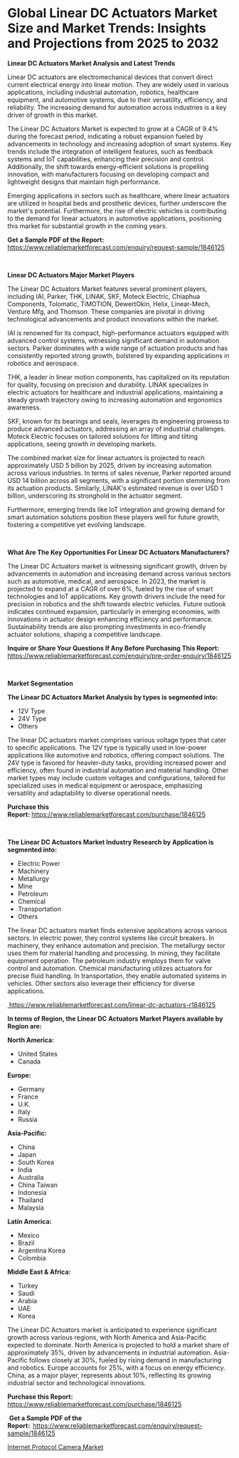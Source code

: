 <p><h1>Global Linear DC Actuators Market Size and Market Trends: Insights and Projections from 2025 to 2032</h1></p><p><strong>Linear DC Actuators Market Analysis and Latest Trends</strong></p>
<p><p>Linear DC actuators are electromechanical devices that convert direct current electrical energy into linear motion. They are widely used in various applications, including industrial automation, robotics, healthcare equipment, and automotive systems, due to their versatility, efficiency, and reliability. The increasing demand for automation across industries is a key driver of growth in this market. </p><p>The Linear DC Actuators Market is expected to grow at a CAGR of 9.4% during the forecast period, indicating a robust expansion fueled by advancements in technology and increasing adoption of smart systems. Key trends include the integration of intelligent features, such as feedback systems and IoT capabilities, enhancing their precision and control. Additionally, the shift towards energy-efficient solutions is propelling innovation, with manufacturers focusing on developing compact and lightweight designs that maintain high performance.</p><p>Emerging applications in sectors such as healthcare, where linear actuators are utilized in hospital beds and prosthetic devices, further underscore the market's potential. Furthermore, the rise of electric vehicles is contributing to the demand for linear actuators in automotive applications, positioning this market for substantial growth in the coming years.</p></p>
<p><strong>Get a Sample PDF of the Report:&nbsp;</strong> <a href="https://www.reliablemarketforecast.com/enquiry/request-sample/1846125?utm_campaign=2293&utm_medium=2&utm_source=Github&utm_content=ia&utm_term=11042025&utm_id=linear-dc-actuators">https://www.reliablemarketforecast.com/enquiry/request-sample/1846125</a></p>
<p>&nbsp;</p>
<p><strong>Linear DC Actuators Major Market Players</strong></p>
<p><p>The Linear DC Actuators Market features several prominent players, including IAI, Parker, THK, LINAK, SKF, Moteck Electric, Chiaphua Components, Tolomatic, TiMOTION, DewertOkin, Helix, Linear-Mech, Venture Mfg, and Thomson. These companies are pivotal in driving technological advancements and product innovations within the market.</p><p>IAI is renowned for its compact, high-performance actuators equipped with advanced control systems, witnessing significant demand in automation sectors. Parker dominates with a wide range of actuation products and has consistently reported strong growth, bolstered by expanding applications in robotics and aerospace.</p><p>THK, a leader in linear motion components, has capitalized on its reputation for quality, focusing on precision and durability. LINAK specializes in electric actuators for healthcare and industrial applications, maintaining a steady growth trajectory owing to increasing automation and ergonomics awareness.</p><p>SKF, known for its bearings and seals, leverages its engineering prowess to produce advanced actuators, addressing an array of industrial challenges. Moteck Electric focuses on tailored solutions for lifting and tilting applications, seeing growth in developing markets.</p><p>The combined market size for linear actuators is projected to reach approximately USD 5 billion by 2025, driven by increasing automation across various industries. In terms of sales revenue, Parker reported around USD 14 billion across all segments, with a significant portion stemming from its actuation products. Similarly, LINAK's estimated revenue is over USD 1 billion, underscoring its stronghold in the actuator segment.</p><p>Furthermore, emerging trends like IoT integration and growing demand for smart automation solutions position these players well for future growth, fostering a competitive yet evolving landscape.</p></p>
<p>&nbsp;</p>
<p><strong>What Are The Key Opportunities For Linear DC Actuators Manufacturers?</strong></p>
<p><p>The Linear DC Actuators market is witnessing significant growth, driven by advancements in automation and increasing demand across various sectors such as automotive, medical, and aerospace. In 2023, the market is projected to expand at a CAGR of over 6%, fueled by the rise of smart technologies and IoT applications. Key growth drivers include the need for precision in robotics and the shift towards electric vehicles. Future outlook indicates continued expansion, particularly in emerging economies, with innovations in actuator design enhancing efficiency and performance. Sustainability trends are also prompting investments in eco-friendly actuator solutions, shaping a competitive landscape.</p></p>
<p><strong>Inquire or Share Your Questions If Any Before Purchasing This Report:</strong> <a href="https://www.reliablemarketforecast.com/enquiry/pre-order-enquiry/1846125?utm_campaign=2293&utm_medium=2&utm_source=Github&utm_content=ia&utm_term=11042025&utm_id=linear-dc-actuators">https://www.reliablemarketforecast.com/enquiry/pre-order-enquiry/1846125</a></p>
<p>&nbsp;</p>
<p><strong>Market Segmentation</strong></p>
<p><strong>The Linear DC Actuators Market Analysis by types is segmented into:</strong></p>
<p><ul><li>12V Type</li><li>24V Type</li><li>Others</li></ul></p>
<p><p>The linear DC actuators market comprises various voltage types that cater to specific applications. The 12V type is typically used in low-power applications like automotive and robotics, offering compact solutions. The 24V type is favored for heavier-duty tasks, providing increased power and efficiency, often found in industrial automation and material handling. Other market types may include custom voltages and configurations, tailored for specialized uses in medical equipment or aerospace, emphasizing versatility and adaptability to diverse operational needs.</p></p>
<p><strong>Purchase this Report:&nbsp;</strong><a href="https://www.reliablemarketforecast.com/purchase/1846125?utm_campaign=2293&utm_medium=2&utm_source=Github&utm_content=ia&utm_term=11042025&utm_id=linear-dc-actuators">https://www.reliablemarketforecast.com/purchase/1846125</a></p>
<p>&nbsp;</p>
<p><strong>The Linear DC Actuators Market Industry Research by Application is segmented into:</strong></p>
<p><ul><li>Electric Power</li><li>Machinery</li><li>Metallurgy</li><li>Mine</li><li>Petroleum</li><li>Chemical</li><li>Transportation</li><li>Others</li></ul></p>
<p><p>The linear DC actuators market finds extensive applications across various sectors. In electric power, they control systems like circuit breakers. In machinery, they enhance automation and precision. The metallurgy sector uses them for material handling and processing. In mining, they facilitate equipment operation. The petroleum industry employs them for valve control and automation. Chemical manufacturing utilizes actuators for precise fluid handling. In transportation, they enable automated systems in vehicles. Other sectors also leverage their efficiency for diverse applications.</p></p>
<p><a href="https://www.reliablemarketforecast.com/linear-dc-actuators-r1846125?utm_campaign=2293&utm_medium=2&utm_source=Github&utm_content=ia&utm_term=11042025&utm_id=linear-dc-actuators">&nbsp;https://www.reliablemarketforecast.com/linear-dc-actuators-r1846125</a></p>
<p><strong>In terms of Region, the Linear DC Actuators Market Players available by Region are:</strong></p>
<p>
    <p> <strong> North America: </strong>
        <ul>
            <li>United States</li>
            <li>Canada</li>
        </ul>
        </p> 
    <p> <strong> Europe: </strong>
        <ul>
            <li>Germany</li>
            <li>France</li>
            <li>U.K.</li>
            <li>Italy</li>
            <li>Russia</li>
        </ul>
        </p> 
    <p> <strong> Asia-Pacific: </strong>
        <ul>
            <li>China</li>
            <li>Japan</li>
            <li>South Korea</li>
            <li>India</li>
            <li>Australia</li>
            <li>China Taiwan</li>
            <li>Indonesia</li>
            <li>Thailand</li>
            <li>Malaysia</li>
        </ul>
        </p> 
    <p> <strong> Latin America: </strong>
        <ul>
            <li>Mexico</li>
            <li>Brazil</li>
            <li>Argentina Korea</li>
            <li>Colombia</li>
        </ul>
        </p> 
    <p> <strong> Middle East & Africa: </strong>
        <ul>
            <li>Turkey</li>
            <li>Saudi</li>
            <li>Arabia</li>
            <li>UAE</li>
            <li>Korea</li>
        </ul>
    </p>
    </p>
<p><p>The Linear DC Actuators market is anticipated to experience significant growth across various regions, with North America and Asia-Pacific expected to dominate. North America is projected to hold a market share of approximately 35%, driven by advancements in industrial automation. Asia-Pacific follows closely at 30%, fueled by rising demand in manufacturing and robotics. Europe accounts for 25%, with a focus on energy efficiency. China, as a major player, represents about 10%, reflecting its growing industrial sector and technological innovations.</p></p>
<p><strong>Purchase this Report: </strong><a href="https://www.reliablemarketforecast.com/purchase/1846125?utm_campaign=2293&utm_medium=2&utm_source=Github&utm_content=ia&utm_term=11042025&utm_id=linear-dc-actuators">https://www.reliablemarketforecast.com/purchase/1846125</a></p>
<p>&nbsp;<strong>Get a Sample PDF of the Report:&nbsp;&nbsp;</strong><a href="https://www.reliablemarketforecast.com/enquiry/request-sample/1846125?utm_campaign=2293&utm_medium=2&utm_source=Github&utm_content=ia&utm_term=11042025&utm_id=linear-dc-actuators">https://www.reliablemarketforecast.com/enquiry/request-sample/1846125</a></p>
<p><strong></strong></p>
<p><p><a href="https://github.com/sokurgleyde/Market-Research-Report-List-1/blob/main/internet-protocol-camera-market.md?utm_campaign=2293&utm_medium=2&utm_source=Github&utm_content=ia&utm_term=11042025&utm_id=linear-dc-actuators">Internet Protocol Camera Market</a></p></p>